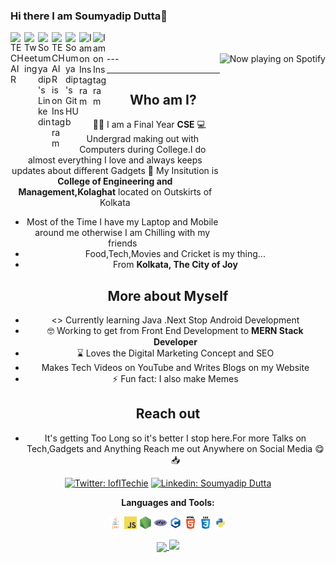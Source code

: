 
### Hi there I am Soumyadip Dutta👋
<a href="https://www.youtube.com/channel/UCuJ6UFQRsKBq8vzoR3-y-Dg">
  <img align="left" alt="TECH AIR " width="22px" src="https://cdn.jsdelivr.net/npm/simple-icons@v3/icons/youtube.svg" />
</a>
<a href="https://twitter.com/lofITechie">
  <img align="left" alt="Tweeting" width="22px" src="https://cdn.jsdelivr.net/npm/simple-icons@v3/icons/twitter.svg" />
</a>
<a href="https://www.linkedin.com/in/soumyadip-dutta-3b917718a/">
  <img align="left" alt="Soumyadip's Linkedin" width="22px" src="https://cdn.jsdelivr.net/npm/simple-icons@v3/icons/linkedin.svg" />
</a>
<a href="https://www.instagram.com/techairofficial/">
  <img align="left" alt="TECH AIR is on Instagram" width="22px" src="https://cdn.jsdelivr.net/npm/simple-icons@v3/icons/instagram.svg" />
</a>

<a href="https://github.com/SOUMYADIPRONY">
  <img align="left" alt="Soumyadip's GitHUb" width="22px" src="https://cdn.jsdelivr.net/npm/simple-icons@v3/icons/github.svg" />
</a>
<a href="https://www.instagram.com/lofi_Dreamer/">
  <img align="left" alt="I am on Instagram" width="22px" src="https://cdn.jsdelivr.net/npm/simple-icons@v3/icons/instagram.svg" />
</a>
<a href="https://techairyt.blogspot.com/">
  <img align="left" alt="I am on Instagram" width="22px" src="https://cdn.jsdelivr.net/npm/simple-icons@v3/icons/blogger.svg" />
</a>

<br/>
<br/>
---
<a href="https://openinapp.co/spotify/ea6de"><img align="right" alt="Now playing on Spotify" height="300px" width=auto src="https://spotify-github-profile.vercel.app/api/view?uid=ropqd325w883lo9x05iiqw4ej&cover_image=true&theme=default&bar_color=53b14f&bar_color_cover=false"/></a>
<div align="center">

---

## Who am I?
👦🏼 I am a Final Year **CSE** 💻 Undergrad making out with Computers during College.I do almost everything I love and always keeps updates about different Gadgets
🏡 My Insitution is **College of Engineering and Management,Kolaghat** located on Outskirts of Kolkata 
- Most of the Time I have my Laptop and Mobile around me otherwise I am Chilling with my friends
- Food,Tech,Movies and Cricket is my thing...
- From **Kolkata, The City of Joy**
## More about Myself
- <> Currently learning Java .Next Stop Android Development
- 🤓 Working to get from Front End Development to **MERN Stack Developer**
- ⌛ Loves the Digital Marketing Concept and SEO 
- Makes Tech Videos on YouTube and Writes Blogs on my Website
- ⚡ Fun fact: I also make Memes
## Reach out 
- It's getting Too Long so it's better I stop here.For more Talks on Tech,Gadgets and Anything Reach me out Anywhere on Social Media 😋📥

[![Twitter: lofITechie](https://img.shields.io/twitter/follow/lofITechie?style=social)](https://twitter.com/lofITechie)
[![Linkedin: Soumyadip Dutta](https://img.shields.io/badge/-Soumyadip-blue?style=flat-square&logo=Linkedin&logoColor=white&link=https://www.linkedin.com/in/soumyadip-dutta-3b917718a/)](https://www.linkedin.com/in/soumyadip-dutta-3b917718a/)


**Languages and Tools:**  

<code><img height="20" src="https://raw.githubusercontent.com/github/explore/80688e429a7d4ef2fca1e82350fe8e3517d3494d/topics/java/java.png"></code>
<code><img height="20" src="https://raw.githubusercontent.com/github/explore/80688e429a7d4ef2fca1e82350fe8e3517d3494d/topics/javascript/javascript.png"></code>
<code><img height="20" src="https://raw.githubusercontent.com/github/explore/80688e429a7d4ef2fca1e82350fe8e3517d3494d/topics/nodejs/nodejs.png"></code>
<code><img height="20" src="https://raw.githubusercontent.com/github/explore/80688e429a7d4ef2fca1e82350fe8e3517d3494d/topics/php/php.png"></code>
<code><img height="20" src="https://raw.githubusercontent.com/github/explore/80688e429a7d4ef2fca1e82350fe8e3517d3494d/topics/c/c.png"></code>
<code><img height="20" src="https://raw.githubusercontent.com/github/explore/80688e429a7d4ef2fca1e82350fe8e3517d3494d/topics/html/html.png"></code>
<code><img height="20" src="https://raw.githubusercontent.com/github/explore/80688e429a7d4ef2fca1e82350fe8e3517d3494d/topics/css/css.png"></code>
<code><img height="20" src="https://raw.githubusercontent.com/github/explore/80688e429a7d4ef2fca1e82350fe8e3517d3494d/topics/python/python.png"></code>


<a href="https://github.com/SOUMYADIPRONY">
  <img align="center" src="https://github-readme-stats.vercel.app/api/top-langs/?username=SOUMYADIPRONY&theme=dark&hide_langs_below=1" />
</a>
<img src="https://github-readme-stats.vercel.app/api?username=SOUMYADIPRONY&&show_icons=true&title_color=ffffff&icon_color=bb2acf&text_color=daf7dc&bg_color=191919">

